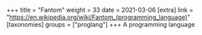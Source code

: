 +++
title = "Fantom"
weight = 33
date = 2021-03-06
[extra]
link = "https://en.wikipedia.org/wiki/Fantom_(programming_language)"
[taxonomies]
groups = ["proglang"]
+++
A programming language

